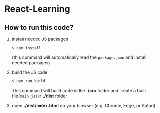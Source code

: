 # React-Learning

## How to run this code?

1. install needed JS packages 
    ```
    $ npm install
    ```
    (this command will automatically read the `package.json` and install needed packages)

2. build the JS code
    ``` bash
    $ npm run build
    ```
    This command will build code in the **./src** folder and create a built file(`main.js`) in **./dist** folder
3. open **./dist/index.html** on your browser (e.g. Chrome, Edge, or Safari)